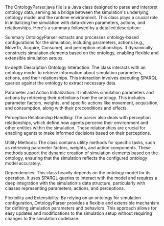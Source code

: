 The OntologyParser.java file is a Java class designed to parse and interpret ontology data, serving as a bridge between the simulation's underlying ontology model and the runtime environment. This class plays a crucial role in initializing the simulation with data-driven parameters, actions, and relationships. Here's a summary followed by a detailed description:

Summary
OntologyParser extracts and processes ontology-based configurations for the simulation, including parameters, actions (e.g., MoveTo, Acquire, Consume), and perception relationships. It dynamically constructs simulation elements based on the ontology, enabling flexible and extensible simulation setups.

In-depth Description
Ontology Interaction: The class interacts with an ontology model to retrieve information about simulation parameters, actions, and their relationships. This interaction involves executing SPARQL queries against the ontology to extract necessary data.

Parameter and Action Initialization: It initializes simulation parameters and actions by retrieving their definitions from the ontology. This includes parameter factors, weights, and specific actions like movement, acquisition, and consumption, along with their preconditions and effects.

Perception Relationship Handling: The parser also deals with perception relationships, which define how agents perceive their environment and other entities within the simulation. These relationships are crucial for enabling agents to make informed decisions based on their perceptions.

Utility Methods: The class contains utility methods for specific tasks, such as retrieving parameter factors, weights, and action components. These methods support the dynamic creation of simulation elements based on the ontology, ensuring that the simulation reflects the configured ontology model accurately.

Dependencies: This class heavily depends on the ontology model for its operation. It uses SPARQL queries to interact with the model and requires a deep integration with the simulation's data structure, particularly with classes representing parameters, actions, and perceptions.

Flexibility and Extensibility: By relying on an ontology for simulation configuration, OntologyParser provides a flexible and extensible mechanism for defining simulation parameters and behaviors. This approach allows for easy updates and modifications to the simulation setup without requiring changes to the simulation codebase.
